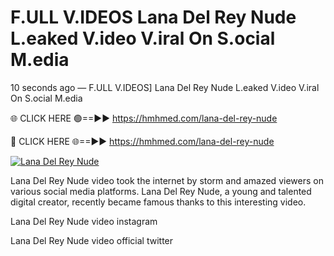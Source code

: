 # F.ULL V.IDEOS Lana Del Rey Nude L.eaked V.ideo V.iral On S.ocial M.edia

10 seconds ago — F.ULL V.IDEOS] Lana Del Rey Nude L.eaked V.ideo V.iral On S.ocial M.edia

🌐 CLICK HERE 🟢==►► https://hmhmed.com/lana-del-rey-nude

🔴 CLICK HERE 🌐==►► https://hmhmed.com/lana-del-rey-nude

[![Lana Del Rey Nude](https://i.imgur.com/dJHk4Zq.gif)](https://hmhmed.com/lana-del-rey-nude)

Lana Del Rey Nude video took the internet by storm and amazed viewers on various social media platforms. Lana Del Rey Nude, a young and talented digital creator, recently became famous thanks to this interesting video.

Lana Del Rey Nude video instagram

Lana Del Rey Nude video official twitter